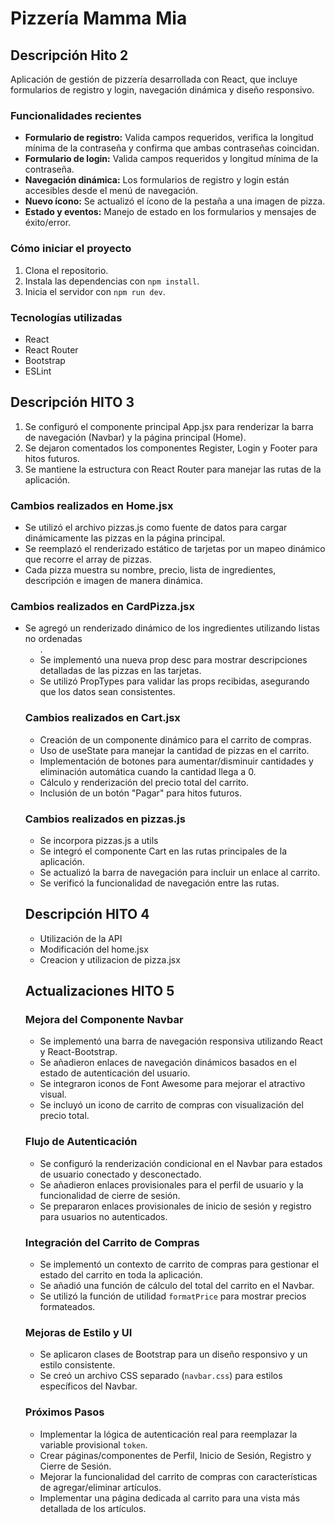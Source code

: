 
# Pizzería Mamma Mia

## Descripción Hito 2
Aplicación de gestión de pizzería desarrollada con React, que incluye formularios de registro y login, navegación dinámica y diseño responsivo.

### Funcionalidades recientes
- **Formulario de registro:** Valida campos requeridos, verifica la longitud mínima de la contraseña y confirma que ambas contraseñas coincidan.
- **Formulario de login:** Valida campos requeridos y longitud mínima de la contraseña.
- **Navegación dinámica:** Los formularios de registro y login están accesibles desde el menú de navegación.
- **Nuevo ícono:** Se actualizó el ícono de la pestaña a una imagen de pizza.
- **Estado y eventos:** Manejo de estado en los formularios y mensajes de éxito/error.

### Cómo iniciar el proyecto
1. Clona el repositorio.
2. Instala las dependencias con `npm install`.
3. Inicia el servidor con `npm run dev`.

### Tecnologías utilizadas
- React
- React Router
- Bootstrap
- ESLint

## Descripción HITO 3
1. Se configuró el componente principal App.jsx para renderizar la barra de navegación (Navbar) y la página principal (Home).
2. Se dejaron comentados los componentes Register, Login y Footer para hitos futuros.
3. Se mantiene la estructura con React Router para manejar las rutas de la aplicación.

### Cambios realizados en Home.jsx
- Se utilizó el archivo pizzas.js como fuente de datos para cargar dinámicamente las pizzas en la página principal.
- Se reemplazó el renderizado estático de tarjetas por un mapeo dinámico que recorre el array de pizzas.
- Cada pizza muestra su nombre, precio, lista de ingredientes, descripción e imagen de manera dinámica.

### Cambios realizados en CardPizza.jsx
- Se agregó un renderizado dinámico de los ingredientes utilizando listas no ordenadas <ul>.
- Se implementó una nueva prop desc para mostrar descripciones detalladas de las pizzas en las tarjetas.
- Se utilizó PropTypes para validar las props recibidas, asegurando que los datos sean consistentes.

### Cambios realizados en Cart.jsx
- Creación de un componente dinámico para el carrito de compras.
- Uso de useState para manejar la cantidad de pizzas en el carrito.
- Implementación de botones para aumentar/disminuir cantidades y eliminación automática cuando la cantidad llega a 0.
- Cálculo y renderización del precio total del carrito.
- Inclusión de un botón "Pagar" para hitos futuros.

### Cambios realizados en pizzas.js
- Se incorpora pizzas.js a utils
- Se integró el componente Cart en las rutas principales de la aplicación.
- Se actualizó la barra de navegación para incluir un enlace al carrito.
- Se verificó la funcionalidad de navegación entre las rutas.

## Descripción HITO 4
- Utilización de la API
- Modificación del home.jsx
- Creacion y utilizacion de pizza.jsx

## Actualizaciones HITO 5

### Mejora del Componente Navbar
- Se implementó una barra de navegación responsiva utilizando React y React-Bootstrap.
- Se añadieron enlaces de navegación dinámicos basados en el estado de autenticación del usuario.
- Se integraron iconos de Font Awesome para mejorar el atractivo visual.
- Se incluyó un icono de carrito de compras con visualización del precio total.

### Flujo de Autenticación
- Se configuró la renderización condicional en el Navbar para estados de usuario conectado y desconectado.
- Se añadieron enlaces provisionales para el perfil de usuario y la funcionalidad de cierre de sesión.
- Se prepararon enlaces provisionales de inicio de sesión y registro para usuarios no autenticados.

### Integración del Carrito de Compras
- Se implementó un contexto de carrito de compras para gestionar el estado del carrito en toda la aplicación.
- Se añadió una función de cálculo del total del carrito en el Navbar.
- Se utilizó la función de utilidad `formatPrice` para mostrar precios formateados.

### Mejoras de Estilo y UI
- Se aplicaron clases de Bootstrap para un diseño responsivo y un estilo consistente.
- Se creó un archivo CSS separado (`navbar.css`) para estilos específicos del Navbar.

### Próximos Pasos
- Implementar la lógica de autenticación real para reemplazar la variable provisional `token`.
- Crear páginas/componentes de Perfil, Inicio de Sesión, Registro y Cierre de Sesión.
- Mejorar la funcionalidad del carrito de compras con características de agregar/eliminar artículos.
- Implementar una página dedicada al carrito para una vista más detallada de los artículos.